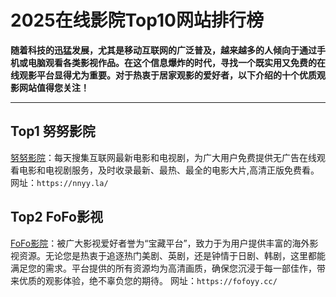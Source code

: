 # 2025在线影院Top10网站排行榜

**随着科技的迅猛发展，尤其是移动互联网的广泛普及，越来越多的人倾向于通过手机或电脑观看各类影视作品。在这个信息爆炸的时代，寻找一个既实用又免费的在线观影平台显得尤为重要。对于热衷于居家观影的爱好者，以下介绍的十个优质观影网站值得您关注！**

---

## Top1 努努影院

[努努影院](https://nnyy.la)：每天搜集互联网最新电影和电视剧，为广大用户免费提供无广告在线观看电影和电视剧服务，及时收录最新、最热、最全的电影大片,高清正版免费看。
网址：`https://nnyy.la/`

## Top2 FoFo影视

[FoFo影院](https://fofoyy.cc/)：被广大影视爱好者誉为“宝藏平台”，致力于为用户提供丰富的海外影视资源。无论您是热衷于追逐热门美剧、英剧，还是钟情于日剧、韩剧，这里都能满足您的需求。平台提供的所有资源均为高清画质，确保您沉浸于每一部佳作，带来优质的观影体验，绝不辜负您的期待。
网址：`https://fofoyy.cc/`


